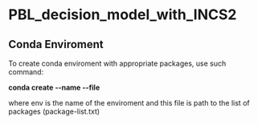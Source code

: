 # PBL_decision_model_with_INCS2

Conda Enviroment
-------------
To create conda enviroment with appropriate packages, use such command:

**conda create --name <env> --file <this file>**

where env is the name of the enviroment and this file is path to the list of packages (package-list.txt)
